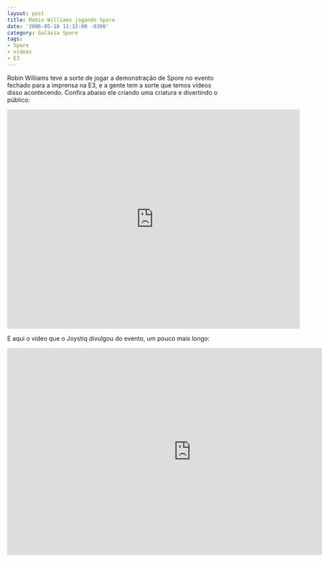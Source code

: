 ```yaml
---
layout: post
title: Robin Williams jogando Spore
date: '2006-05-18 11:32:00 -0300'
category: Galáxia Spore
tags:
- Spore
- vídeos
- E3
---
```

Robin Williams teve a sorte de jogar a demonstração de Spore no evento fechado para a imprensa na E3, e a gente tem a sorte que temos vídeos disso acontecendo. Confira abaixo ele criando uma criatura e divertindo o público:

<iframe width="680" height="510" src="https://www.youtube-nocookie.com/embed/vHX3WbetnJQ" frameborder="0" allow="accelerometer; autoplay; encrypted-media; gyroscope; picture-in-picture" allowfullscreen></iframe>

E aqui o vídeo que o Joystiq divulgou do evento, um pouco mais longo:

<iframe width="854" height="481" src="https://www.youtube-nocookie.com/embed/V5TXEUiR1Xk" frameborder="0" allow="accelerometer; autoplay; encrypted-media; gyroscope; picture-in-picture" allowfullscreen></iframe>